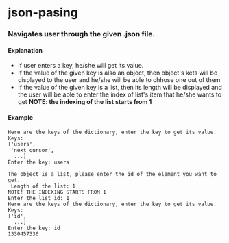 # json-pasing

### Navigates user through the given .json file.

#### Explanation
- If user enters a key, he/she will get its value.
- If the value of the given key is also an object, then object's kets will be displayed to the user and he/she will be able to chhose one out of them
- If the value of the given key is a list, then its length will be displayed and the user will be able to enter the index of list's item that he/she wants to get
**NOTE: the indexing of the list starts from 1**

#### Example
```
Here are the keys of the dictionary, enter the key to get its value. Keys:
['users',
 'next_cursor',
  ...]
Enter the key: users

The object is a list, please enter the id of the element you want to get.
 Length of the list: 1
NOTE! THE INDEXING STARTS FROM 1
Enter the list id: 1
Here are the keys of the dictionary, enter the key to get its value. Keys:
['id',
  ...]
Enter the key: id
1330457336
```